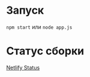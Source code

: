 # Запуск
`npm start` или `node app.js`

# Статус сборки
[Netlify Status](https://api.netlify.com/api/v1/badges/36aaa814-b734-491f-9499-c6a5a3631148/deploy-status)
